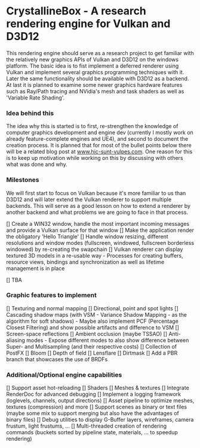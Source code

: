 # CrystallineBox - A research rendering engine for Vulkan and D3D12
This rendering engine should serve as a research project to get familiar with the relatively new graphics APIs of Vulkan and D3D12 on the windows platform.
The basic idea is to fist implement a deferred renderer using Vulkan and implement several graphics programming techniques with it.
Later the same functionality should be available with D3D12 as a backend. At last it is planned to examine some newer graphics hardware
features such as Ray/Path tracing and NVidia's mesh and task shaders as well as 'Variable Rate Shading'.

### Idea behind this

The idea why this is started is to first, re-strengthen the knowledge of computer graphics development and engine dev (currently I mostly work on already feature-complete engines and UE4), and second to document the creation process.
It is planned that for most of the bullet points below there will be a related blog post at www.hic-sunt-vulpes.com. One reason for this is to keep up motivation while working on this by discussing with others what was done and why.

### Milestones

We will first start to focus on Vulkan because it's more familiar to us than D3D12 and will later extend the Vulkan renderer to support multiple backends. This will serve as a good lesson on how to extend a renderer by another backend
and what problems we are going to face in that process.

[] Create a WIN32 window, handle the most important incoming messages and provide a Vulkan surface for that window
[] Make the application render the obligatory 'Hello Triangle'
[] Handle window resizing, different resolutions and window modes (fullscreen, windowed, fullscreen borderless windowed) by re-creating the swapchain
[] Vulkan renderer can display textured 3D models in a re-usable way
    - Processes for creating buffers, resource views, bindings and synchronization as well as lifetime management is in place

[] TBA 

### Graphic features to implement

[] Texturing and normal mapping
[] Directional, point and spot lights
[] Cascading shadow maps (with VSM - Variance Shadow Mapping - as the algorithm for soft shadows)
    - Maybe also implement PCF (Percentage Closest Filtering) and show possible artifacts and difference to VSM
[] Screen-space reflections
[] Ambient occlusion (maybe TSSAO)
[] Anti-aliasing modes
    - Expose different modes to also show difference between Super- and Multisampling (and their respective costs)
[] Collection of PostFX
    [] Bloom
	[] Depth of field
	[] Lensflare
	[] Dirtmask
[] Add a PBR branch that showcases the use of BRDFs

### Additional/Optional engine capabilities

[] Support asset hot-reloading
    [] Shaders
	[] Meshes & textures
[] Integrate RenderDoc for advanced debugging
[] Implement a logging framework (loglevels, channels, output directions)
[] Asset pipeline to optimize meshes, textures (compression) and more
[] Support scenes as binary or text files (maybe some mix to support merging but also have the advantages of binary files)
[] Debug utilities to display G-Buffer layers, wireframes, camera frustum, light frustums, ...
[] Multi-threaded creation of rendering commands (buckets sorted by pipeline state, materials, ... to speedup rendering)